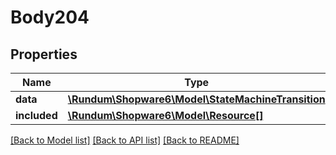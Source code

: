 # Body204

## Properties
Name | Type | Description | Notes
------------ | ------------- | ------------- | -------------
**data** | [**\Rundum\Shopware6\Model\StateMachineTransition**](StateMachineTransition.md) |  | [optional] 
**included** | [**\Rundum\Shopware6\Model\Resource[]**](Resource.md) |  | [optional] 

[[Back to Model list]](../../README.md#documentation-for-models) [[Back to API list]](../../README.md#documentation-for-api-endpoints) [[Back to README]](../../README.md)

